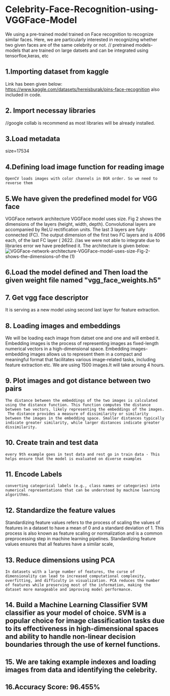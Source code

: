 # Celebrity-Face-Recognition-using-VGGFace-Model
We using a pre-trained model trained on Face recognition to recognize similar faces. Here, we are particularly interested in recognizing whether two given faces are of the same celebrity or not.
// pretrained models- models that are trained on large datsets and can be integrated using tensorfloe,keras, etc

## 1.Importing dataset from kaggle 
Link has been given below:
https://www.kaggle.com/datasets/hereisburak/pins-face-recognition
also included in code.
## 2. Import necessay libraries
//google collab is recommend as most libraries will be already installed.

## 3.Load metadata
size=17534

## 4.Defining load image function for reading image 
    OpenCV loads images with color channels in BGR order. So we need to reverse them

## 5.We have given the predefined model for VGG face
  VGGFace network architecture VGGFace model uses size. Fig 2 shows the dimensions of the layers (height, width, depth). Convolutional layers are accompanied by ReLU rectification units. The last 3 layers are fully connected (FC). The output dimension of the first two FC layers and is 4096 each, of the last FC layer ( 2622.
  //as we were not able to integrate due to libraries error we have predefined it. The architecture is given below:
  ![VGGFace-network-architecture-VGGFace-model-uses-size-Fig-2-shows-the-dimensions-of-the (1)](https://github.com/RimshaNadeem20k1870/Celebrity-Face-Recognition-using-VGGFace-Model/assets/145101419/72d23e6e-bd9c-4071-89ff-8a0b27021853)
  
## 6.Load the model defined and Then load the given weight file named "vgg_face_weights.h5" 

## 7. Get vgg face descriptor
   It is serving as a new model using second last layer for feature extraction.

## 8. Loading images and embeddings
   We will be loading each image from datset one and one and will embed it.
   Embedding images is the process of representing images as fixed-length numerical vectors in a high-dimensional space. Embedding images-embedding images allows us to represent them in a compact and meaningful format that facilitates various image-related tasks, including feature extraction etc.
   We are using 1500 images.It will take aroung 4 hours.
## 9. Plot images and got distance between two pairs
    The distance between the embeddings of the two images is calculated using the distance function. This function computes the distance between two vectors, likely representing the embeddings of the images.
     The distance provides a measure of dissimilarity or similarity between the images in the embedding space. Smaller distances typically indicate greater similarity, while larger distances indicate greater dissimilarity.

## 10. Create train and test data
    every 9th example goes in test data and rest go in train data - This helps ensure that the model is evaluated on diverse examples

## 11.  Encode Labels
    converting categorical labels (e.g., class names or categories) into numerical representations that can be understood by machine learning algorithms.
## 12. Standardize the feature values
      
Standardizing feature values refers to the process of scaling the values of features in a dataset to have a mean of 0 and a standard deviation of 1. This process is also known as feature scaling or normalization and is a common preprocessing step in machine learning pipelines. Standardizing feature values ensures that all features have a similar scale,

## 13. Reduce dimensions using PCA
    In datasets with a large number of features, the curse of dimensionality can lead to increased computational complexity, overfitting, and difficulty in visualization. PCA reduces the number of features while preserving most of the information, making the dataset more manageable and improving model performance.
## 14.  Build a Machine Learning Classifier SVM classifier as your model of choice. SVM is a popular choice for image classification tasks due to its effectiveness in high-dimensional spaces and ability to handle non-linear decision boundaries through the use of kernel functions.

## 15.  We are taking example indexes and loading images from data and identifying the celebrity.

## 16.Accuracy Score: 96.455%         
